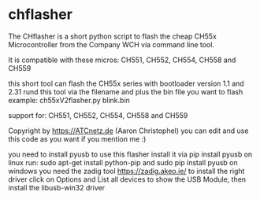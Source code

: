 # chflasher


The CHflasher is a short python script to flash the cheap CH55x Microcontroller from the Company WCH via command line tool.

It is compatible with these micros: CH551, CH552, CH554, CH558 and CH559

this short tool can flash the CH55x series with bootloader version 1.1 and 2.31
rund this tool via the filename and plus the bin file you want to flash example: 
ch55xV2flasher.py blink.bin

support for: CH551, CH552, CH554, CH558 and CH559

Copyright by https://ATCnetz.de (Aaron Christophel) you can edit and use this code as you want if you mention me :)

you need to install pyusb to use this flasher install it via pip install pyusb
on linux run: sudo apt-get install python-pip and sudo pip install pyusb
on windows you need the zadig tool https://zadig.akeo.ie/ to install the right driver
click on Options and List all devices to show the USB Module, then install the libusb-win32 driver
